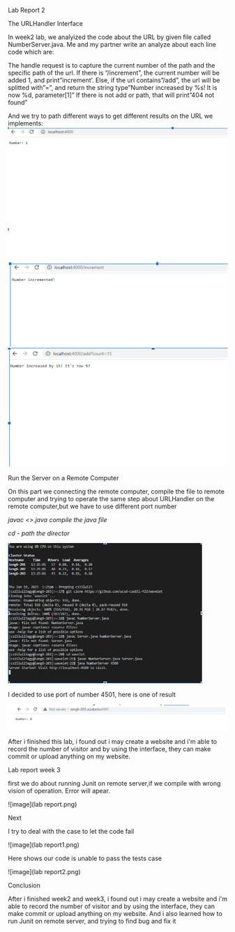 Lab Report 2

The URLHandler Interface

In week2 lab, we analyized the code about the URL by given file called NumberServer.java. Me and my partner write an analyze about each line code which are:

The handle request is to capture the current number of the path and the specific path of the url. If there is “/increment”, the current number will be added 1, and print”increment’. Else, if the url contains”/add”, the url will be splitted with”=”, and return the string type”Number increased by %s! It is now %d, parameter[1]”
If there is not add or path, that will print”404 not found”

And we try to path different ways to get different results on the URL we implements:
![Image](lab-2.png)
![Image](lab2.2.png)
![Image](lab2.3.png)

Run the Server on a Remote Computer

On this part we connecting the remote computer, compile the file to remote computer and trying to operate the same step about URLHandler on the remote computer,but we have to use different port number

*javac <>.java compile the java file*

*cd - path the director*

![image](lab2.4.png)

I decided to use port of number 4501, here is one of result

![image](lab2.5.png)

After i finished this lab, i found out i may create a website and i'm able to record the number of visitor and by using the interface, they can make commit or upload anything on my website.


Lab report week 3

first we do about running Junit on remote server,if we compile with wrong vision of operation. Error will apear.

![image](lab report.png) 

Next

I try to deal with the case to let the code fail

![image](lab report1.png) 

Here shows our code is unable to pass the tests case

![image](lab report2.png) 


Conclusion

After i finished week2 and week3, i found out i may create a website and i'm able to record the number of visitor and by using the interface, they can make commit or upload anything on my website. And i also learned how to run Junit on remote server, and trying to find bug and fix it
